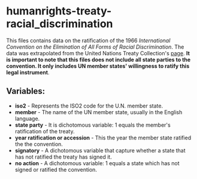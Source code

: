 # humanrights-treaty-racial_discrimination
This files contains data on the ratification of the 1966 *International Convention on the Elimination of All Forms of Racial Discrimination*. The data was extrapolated from the United Nations Treaty Collection's [page](https://treaties.un.org/Pages/ViewDetails.aspx?src=TREATY&mtdsg_no=IV-2&chapter=4&clang=_en). **It is important to note that this files does not include all state parties to the convention. It only includes UN member states' willingness to ratify this legal instrument**. 

## Variables:
- **iso2** - Represents the ISO2 code for the U.N. member state.
- **member** - The name of the UN member state, usually in the English language.
- **state party** - It is dichotomous variable: 1 equals the member's ratification of the treaty.
- **year ratification or accession** - This the year the member state ratified the the convention.
- **signatory** - A dichotomous variable that capture whether a state that has not ratified the treaty has signed it.
- **no action** - A dichotomous variable: 1 equals a state which has not signed or ratified the convention. 
